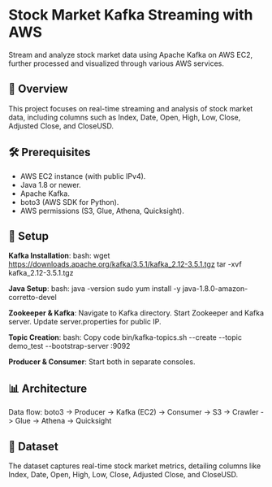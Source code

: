 # Stock Market Kafka Streaming with AWS

Stream and analyze stock market data using Apache Kafka on AWS EC2, further processed and visualized through various AWS services.

## 📌 Overview

This project focuses on real-time streaming and analysis of stock market data, including columns such as Index, Date, Open, High, Low, Close, Adjusted Close, and CloseUSD.

## 🛠 Prerequisites

- AWS EC2 instance (with public IPv4).
- Java 1.8 or newer.
- Apache Kafka.
- boto3 (AWS SDK for Python).
- AWS permissions (S3, Glue, Athena, Quicksight).

## 🚀 Setup

 **Kafka Installation**:
  bash:
   wget https://downloads.apache.org/kafka/3.5.1/kafka_2.12-3.5.1.tgz
   tar -xvf kafka_2.12-3.5.1.tgz

**Java Setup**:
  bash:
    java -version
    sudo yum install -y java-1.8.0-amazon-corretto-devel
  
**Zookeeper & Kafka**:
  Navigate to Kafka directory.
  Start Zookeeper and Kafka server.
  Update server.properties for public IP.

**Topic Creation**:
  bash:
    Copy code
    bin/kafka-topics.sh --create --topic demo_test --bootstrap-server <Public IPv4 address>:9092

**Producer & Consumer**: Start both in separate consoles.

## 📊 Architecture
Data flow: boto3 -> Producer -> Kafka (EC2) -> Consumer -> S3 -> Crawler -> Glue -> Athena -> Quicksight

## 📄 Dataset
The dataset captures real-time stock market metrics, detailing columns like Index, Date, Open, High, Low, Close, Adjusted Close, and CloseUSD.
